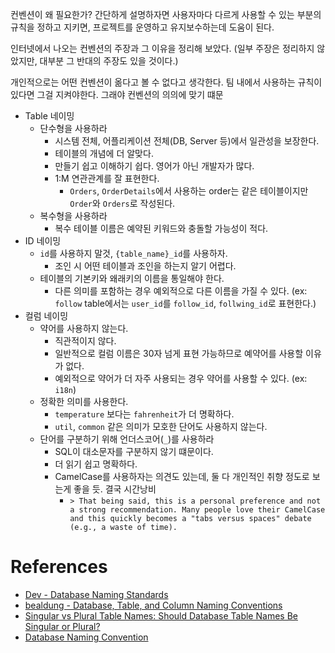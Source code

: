 
컨벤션이 왜 필요한가? 간단하게 설명하자면 사용자마다 다르게 사용할 수 있는 부분의 규칙을 정하고 지키면, 프로젝트를 운영하고 유지보수하는데 도움이 된다.

인터넷에서 나오는 컨벤션의 주장과 그 이유을 정리해 보았다. (일부 주장은 정리하지 않았지만, 대부분 그 반대의 주장도 있을 것이다.)

개인적으로는 어떤 컨벤션이 옮다고 볼 수 없다고 생각한다. 팀 내에서 사용하는 규칙이 있다면 그걸 지켜야한다. 그래야 컨벤션의 의의에 맞기 떄문


- Table 네이밍
	- 단수형을 사용하라
		- 시스템 전체, 어플리케이션 전체(DB, Server 등)에서 일관성을 보장한다.
		- 테이블의 개념에 더 알맞다.
		- 만들기 쉽고 이해하기 쉽다. 영어가 아닌 개발자가 많다.
		- 1:M 연관관계를 잘 표현한다.
			- `Orders`, `OrderDetails`에서 사용하는 order는 같은 테이블이지만`Order`와 `Orders`로 작성된다.
	- 복수형을 사용하라
		- 복수 테이블 이름은 예약된 키워드와 충돌할 가능성이 적다.
- ID 네이밍
	- `id`를 사용하지 말것, `{table_name}_id`를 사용하자.
		- 조인 시 어떤 테이블과 조인을 하는지 알기 어렵다.
	- 테이블의 기본키와 왜래키의 이름을 통일해야 한다.
		- 다른 의미를 포함하는 경우 예외적으로 다른 이름을 가질 수 있다. (ex: `follow` table에서는 `user_id`를 `follow_id`, `follwing_id`로 표현한다.)
- 컬럼 네이밍
	- 약어를 사용하지 않는다.
		- 직관적이지 않다.
		- 일반적으로 컬럼 이름은 30자 넘게 표현 가능하므로 예약어를 사용할 이유가 없다.
		- 예외적으로 약어가 더 자주 사용되는 경우 약어를 사용할 수 있다. (ex: `i18n`)
	- 정확한 의미를 사용한다.
		- `temperature` 보다는 `fahrenheit`가 더 명확하다.
		- `util`, `common` 같은 의미가 모호한 단어도 사용하지 않는다.
	- 단어를 구분하기 위해 언더스코어(`_`)를 사용하라
		- SQL이 대소문자를 구분하지 않기 떄문이다.
		- 더 읽기 쉽고 명확하다.
		- CamelCase를 사용하자는 의견도 있는데, 둘 다 개인적인 취향 정도로 보는게 좋을 듯. 결국 시간낭비
			- `> That being said, this is a personal preference and not a strong recommendation. Many people love their CamelCase and this quickly becomes a "tabs versus spaces" debate (e.g., a waste of time).`


# References
- [Dev - Database Naming Standards](https://dev.to/ovid/database-naming-standards-2061)
- [bealdung - Database, Table, and Column Naming Conventions](https://www.baeldung.com/cs/database-table-column-naming-conventions)
- [Singular vs Plural Table Names: Should Database Table Names Be Singular or Plural?](https://www.databasestar.com/database-table-naming-conventions/)
- [Database Naming Convention](https://github.com/RootSoft/Database-Naming-Convention#database-naming-convention)